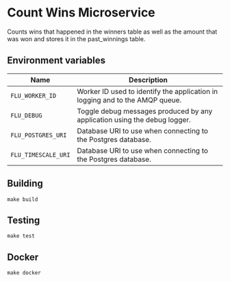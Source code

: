 
# Count Wins Microservice

Counts wins that happened in the winners table as well as the amount
that was won and stores it in the past_winnings table.

## Environment variables

|           Name           |                              Description
|--------------------------|------------------------------------------------------------------------------|
| `FLU_WORKER_ID`          | Worker ID used to identify the application in logging and to the AMQP queue. |
| `FLU_DEBUG`              | Toggle debug messages produced by any application using the debug logger.    |
| `FLU_POSTGRES_URI`       | Database URI to use when connecting to the Postgres database.                |
| `FLU_TIMESCALE_URI`      | Database URI to use when connecting to the Postgres database.                |

## Building

	make build

## Testing

	make test

## Docker

	make docker
